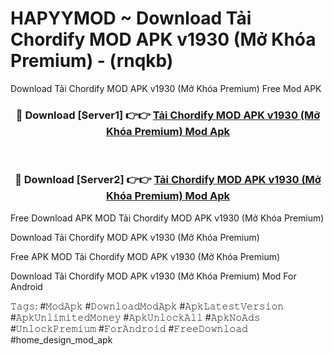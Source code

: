 # HAPYYMOD ~ Download Tải Chordify MOD APK v1930 (Mở Khóa Premium) - (rnqkb)
Download Tải Chordify MOD APK v1930 (Mở Khóa Premium) Free Mod APK

<div align="center">
<h3>🔴 Download [Server1] 👉👉 <a href="https://apk-comot.site?title=Tải_Chordify_MOD_APK_v1930_(Mở_Khóa_Premium)">Tải Chordify MOD APK v1930 (Mở Khóa Premium) Mod Apk</a></h3><br>

<h3>🔴 Download [Server2] 👉👉 <a href="https://apk-comot.site?title=Tải_Chordify_MOD_APK_v1930_(Mở_Khóa_Premium)">Tải Chordify MOD APK v1930 (Mở Khóa Premium) Mod Apk</a></h3>
</div>


Free Download APK MOD Tải Chordify MOD APK v1930 (Mở Khóa Premium)

Download Tải Chordify MOD APK v1930 (Mở Khóa Premium) 

Free APK MOD Tải Chordify MOD APK v1930 (Mở Khóa Premium) 

Download Tải Chordify MOD APK v1930 (Mở Khóa Premium) Mod For Android

𝚃𝚊𝚐𝚜: #𝙼𝚘𝚍𝙰𝚙𝚔 #𝙳𝚘𝚠𝚗𝚕𝚘𝚊𝚍𝙼𝚘𝚍𝙰𝚙𝚔 #𝙰𝚙𝚔𝙻𝚊𝚝𝚎𝚜𝚝𝚅𝚎𝚛𝚜𝚒𝚘𝚗 #𝙰𝚙𝚔𝚄𝚗𝚕𝚒𝚖𝚒𝚝𝚎𝚍𝙼𝚘𝚗𝚎𝚢 #𝙰𝚙𝚔𝚄𝚗𝚕𝚘𝚌𝚔𝙰𝚕𝚕 #𝙰𝚙𝚔𝙽𝚘𝙰𝚍𝚜 #𝚄𝚗𝚕𝚘𝚌𝚔𝙿𝚛𝚎𝚖𝚒𝚞𝚖 #𝙵𝚘𝚛𝙰𝚗𝚍𝚛𝚘𝚒𝚍 #𝙵𝚛𝚎𝚎𝙳𝚘𝚠𝚗𝚕𝚘𝚊𝚍 #home_design_mod_apk